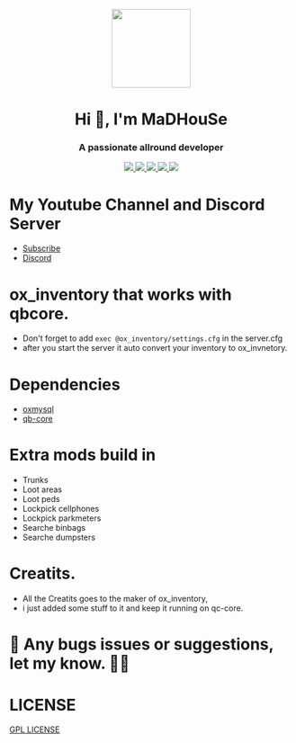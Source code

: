 <p align="center">
    <img width="140" src="https://icons.iconarchive.com/icons/iconarchive/red-orb-alphabet/128/Letter-M-icon.png" />  
    <h1 align="center">Hi 👋, I'm MaDHouSe</h1>
    <h3 align="center">A passionate allround developer </h3>    
</p>

<p align="center">
  <a href="https://github.com/MaDHouSe79/mh-parkingV2/issues">
    <img src="https://img.shields.io/github/issues/MaDHouSe79/mh-parkingV2"/> 
  </a>
  <a href="https://github.com/MaDHouSe79/mh-parkingV2/watchers">
    <img src="https://img.shields.io/github/watchers/MaDHouSe79/mh-parkingV2"/> 
  </a> 
  <a href="https://github.com/MaDHouSe79/mh-parkingV2/network/members">
    <img src="https://img.shields.io/github/forks/MaDHouSe79/mh-parkingV2"/> 
  </a>  
  <a href="https://github.com/MaDHouSe79/mh-parkingV2/stargazers">
    <img src="https://img.shields.io/github/stars/MaDHouSe79/mh-parkingV2?color=white"/> 
  </a>
  <a href="https://github.com/MaDHouSe79/mh-parkingV2/blob/main/LICENSE">
    <img src="https://img.shields.io/github/license/MaDHouSe79/mh-parkingV2?color=black"/> 
  </a>      
</p>

# My Youtube Channel and Discord Server
- [Subscribe](https://www.youtube.com/c/@MaDHouSe79) 
- [Discord](https://discord.gg/vJ9EukCmJQ)

# ox_inventory that works with qbcore.
- Don't forget to add `exec @ox_inventory/settings.cfg` in the server.cfg
- after you start the server it auto convert your inventory to ox_invnetory.

# Dependencies
- [oxmysql](https://github.com/overextended/oxmysql/releases)
- [qb-core](https://github.com/qbcore-framework/qb-core)

# Extra mods build in
- Trunks
- Loot areas 
- Loot peds
- Lockpick cellphones
- Lockpick parkmeters
- Searche binbags
- Searche dumpsters

# Creatits.
- All the Creatits goes to the maker of ox_inventory, 
- i just added some stuff to it and keep it running on qc-core.

# 🐞 Any bugs issues or suggestions, let my know. 👊😎

# LICENSE
[GPL LICENSE](./LICENSE)
